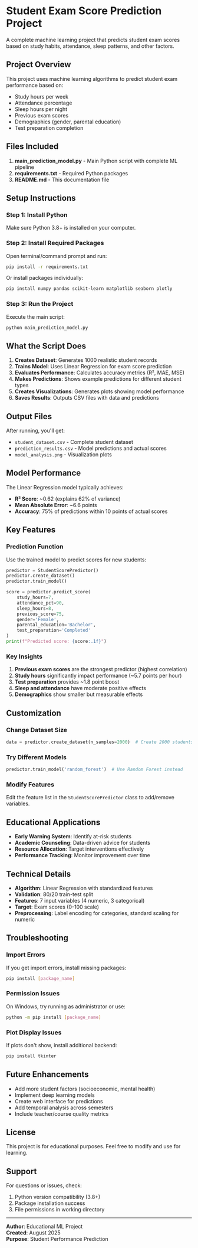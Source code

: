 # Student Exam Score Prediction Project

A complete machine learning project that predicts student exam scores based on study habits, attendance, sleep patterns, and other factors.

## Project Overview

This project uses machine learning algorithms to predict student exam performance based on:
- Study hours per week
- Attendance percentage  
- Sleep hours per night
- Previous exam scores
- Demographics (gender, parental education)
- Test preparation completion

## Files Included

1. **main_prediction_model.py** - Main Python script with complete ML pipeline
2. **requirements.txt** - Required Python packages
3. **README.md** - This documentation file

## Setup Instructions

### Step 1: Install Python
Make sure Python 3.8+ is installed on your computer.

### Step 2: Install Required Packages
Open terminal/command prompt and run:
```bash
pip install -r requirements.txt
```

Or install packages individually:
```bash
pip install numpy pandas scikit-learn matplotlib seaborn plotly
```

### Step 3: Run the Project
Execute the main script:
```bash
python main_prediction_model.py
```

## What the Script Does

1. **Creates Dataset**: Generates 1000 realistic student records
2. **Trains Model**: Uses Linear Regression for exam score prediction
3. **Evaluates Performance**: Calculates accuracy metrics (R², MAE, MSE)
4. **Makes Predictions**: Shows example predictions for different student types
5. **Creates Visualizations**: Generates plots showing model performance
6. **Saves Results**: Outputs CSV files with data and predictions

## Output Files

After running, you'll get:
- `student_dataset.csv` - Complete student dataset
- `prediction_results.csv` - Model predictions and actual scores
- `model_analysis.png` - Visualization plots

## Model Performance

The Linear Regression model typically achieves:
- **R² Score**: ~0.62 (explains 62% of variance)
- **Mean Absolute Error**: ~6.6 points
- **Accuracy**: 75% of predictions within 10 points of actual scores

## Key Features

### Prediction Function
Use the trained model to predict scores for new students:

```python
predictor = StudentScorePredictor()
predictor.create_dataset()
predictor.train_model()

score = predictor.predict_score(
    study_hours=7,
    attendance_pct=90, 
    sleep_hours=8,
    previous_score=75,
    gender='Female',
    parental_education='Bachelor',
    test_preparation='Completed'
)
print(f"Predicted score: {score:.1f}")
```

### Key Insights

1. **Previous exam scores** are the strongest predictor (highest correlation)
2. **Study hours** significantly impact performance (~5.7 points per hour)
3. **Test preparation** provides ~1.8 point boost
4. **Sleep and attendance** have moderate positive effects
5. **Demographics** show smaller but measurable effects

## Customization

### Change Dataset Size
```python
data = predictor.create_dataset(n_samples=2000)  # Create 2000 students
```

### Try Different Models
```python
predictor.train_model('random_forest')  # Use Random Forest instead
```

### Modify Features
Edit the feature list in the `StudentScorePredictor` class to add/remove variables.

## Educational Applications

- **Early Warning System**: Identify at-risk students
- **Academic Counseling**: Data-driven advice for students
- **Resource Allocation**: Target interventions effectively
- **Performance Tracking**: Monitor improvement over time

## Technical Details

- **Algorithm**: Linear Regression with standardized features
- **Validation**: 80/20 train-test split
- **Features**: 7 input variables (4 numeric, 3 categorical)
- **Target**: Exam scores (0-100 scale)
- **Preprocessing**: Label encoding for categories, standard scaling for numeric

## Troubleshooting

### Import Errors
If you get import errors, install missing packages:
```bash
pip install [package_name]
```

### Permission Issues
On Windows, try running as administrator or use:
```bash
python -m pip install [package_name]
```

### Plot Display Issues
If plots don't show, install additional backend:
```bash
pip install tkinter
```

## Future Enhancements

- Add more student factors (socioeconomic, mental health)
- Implement deep learning models
- Create web interface for predictions
- Add temporal analysis across semesters
- Include teacher/course quality metrics

## License

This project is for educational purposes. Feel free to modify and use for learning.

## Support

For questions or issues, check:
1. Python version compatibility (3.8+)
2. Package installation success
3. File permissions in working directory

---

**Author**: Educational ML Project  
**Created**: August 2025  
**Purpose**: Student Performance Prediction